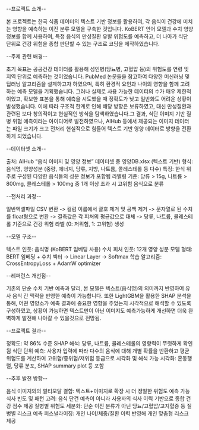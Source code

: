 --프로젝트 소개--

본 프로젝트는 한국 식품 데이터의 텍스트 기반 정보를 활용하여, 각 음식이 건강에 미치는 영향을 예측하는 이진 분류 모델을 구축한 것입니다.
KoBERT 언어 모델과 수치 영양 정보를 함께 사용하여, 특정 음식의 만성질환 유발 위험도를 예측하고, 더 나아가 식단 단위로 건강 위험을 종합 판단할 수 있는 구조로 코딩을 제작하였습니다.

--주제 관련 배경--

초기 목표는 공공건강 데이터를 활용해 성인병(당뇨병, 고혈압 등)의 위험도를 연령 및 지역 단위로 예측하는 것이었습니다. 
PubMed 논문들을 참고하여 다양한 머신러닝 및 딥러닝 알고리즘을 설계하고자 하였으며, 특히 환경적 요인과 나이의 영향을 함께 고려하는 예측 모델을 기획했습니다.
그러나 실제로 사용 가능한 데이터의 수가 매우 제한적이었고, 확보한 표본을 통해 예측을 시도했을 때 정확도가 낮고 일반화도 어려운 상황이 발생했습니다. 
이에 따라 구조적 한계로 인해 해당 방향은 보류하였고, 대신 만성질환과 관련된 보다 창의적이고 현실적인 방식을 탐색하였습니다.그 결과, 식단 이미지 기반 질병 위험 예측이라는 아이디어로 발전하였으나, AIHub 등에서 제공되는 이미지 데이터는 파일 크기가 크고 전처리 현실적으로 힘들어 텍스트 기반 영양 데이터로 방향을 전환하게 되었습니다.

--데이터셋 소개--

출처: AIHub “음식 이미지 및 영양 정보” 데이터셋 중 영양DB.xlsx (텍스트 기반)
형식: 음식명, 영양성분 (중량, 에너지, 당류, 지방, 나트륨, 콜레스테롤 등 다수)
특징: 한식 위주로 구성된 다양한 음식들의 성분 정보가 포함됨
라벨링 기준: 당류 > 15g, 나트륨 > 800mg, 콜레스테롤 > 100mg 중 1개 이상 초과 시 고위험 음식으로 분류

--전처리 과정--

일반엑셀파일 CSV 변환 -> 컬럼 이름에서 괄호 제거 및 공백 제거 -> 문자열로 된 수치를 float형으로 변환 -> 결측값은 각 피처의 평균값으로 대체 -> 당류, 나트륨, 콜레스테롤 기준으로 건강 위험 라벨 (0: 저위험, 1: 고위험) 생성

--모델 구조--

텍스트 인풋: 음식명 (KoBERT 임베딩 사용)
수치 피처 인풋: 12개 영양 성분
모델 형태: BERT 임베딩 + 수치 벡터 → Linear Layer → Softmax
학습 알고리즘: CrossEntropyLoss + AdamW optimizer

--레퍼런스 개선점--

기존의 단순 수치 기반 예측과 달리, 본 모델은 텍스트(음식명)의 의미까지 반영하여 유사 음식 간 맥락을 반영한 예측이 가능합니다. 
또한 LightGBM을 활용한 SHAP 분석을 통해, 어떤 영양소가 예측 결과에 중요한 영향을 주었는지 시각적으로 해석할 수 있도록 구성하였고, 상황이 가능하면 텍스트만이 아닌 이미지도 예측가능하게 개선하면 더욱 완벽하게 발전해 나아갈 수 있을것으로 전망됨.

--프로젝트 결과--

정확도: 약 86% 수준
SHAP 해석: 당류, 나트륨, 콜레스테롤의 영향력이 뚜렷하게 확인됨
식단 단위 예측: 사용자 입력에 따라 다수의 음식에 대해 개별 확률을 반환하고 평균 위험도를 계산하여 고위험/중위험/저위험 등급으로 시각화 및 해석 가능
시각화: 혼동행렬, 당류 분포, SHAP summary plot 등 포함

--추후 발전 방향--

음식 이미지와의 멀티모달 결합: 텍스트+이미지로 확장 시 더 정밀한 위험도 예측 가능
식사 빈도 및 패턴 고려: 음식 단건 예측이 아니라 사용자의 식사 이력 기반으로 종합 건강 점수 제공
질병별 위험도 세분화: 단순 이진 분류가 아닌 당뇨/고혈압/고지혈증 등 질병별 리스크 예측
퍼스널라이징: 개인 나이/체중/질환 이력 반영해 개인 맞춤형 리스크 제공
